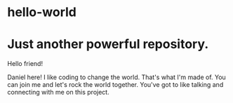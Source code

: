 # hello-world
Just another powerful repository.
=================

Hello friend!

Daniel here! I like coding to change the world. That's what I'm made of. You can join me and let's rock the world together.
You've got to like talking and connecting with me on this project.
